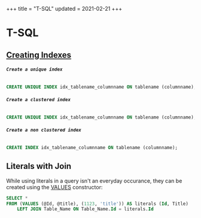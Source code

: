 +++
title = "T-SQL"
updated = 2021-02-21
+++

# T-SQL

## [Creating Indexes](https://docs.microsoft.com/en-us/sql/t-sql/statements/create-index-transact-sql?view=sql-server-ver15)

###### **`Create a unique index`**
```sql
CREATE UNIQUE INDEX idx_tablename_columnname ON tablename (columnname);
```

###### **`Create a clustered index`**
```sql
CREATE UNIQUE INDEX idx_tablename_columnname ON tablename (columnname);
```

###### **`Create a non clustered index`**
```sql
CREATE INDEX idx_tablename_columnname ON tablename (columnname);
```

## Literals with Join

While using literals in a query isn't an everyday occurance, they can be created using the [VALUES](https://docs.microsoft.com/en-us/sql/t-sql/queries/table-value-constructor-transact-sql?view=sql-server-ver15) constructor:

```sql
SELECT *
FROM (VALUES (@Id, @title), (1123, 'title')) AS literals (Id, Title)
    LEFT JOIN Table_Name ON Table_Name.Id = literals.Id
```